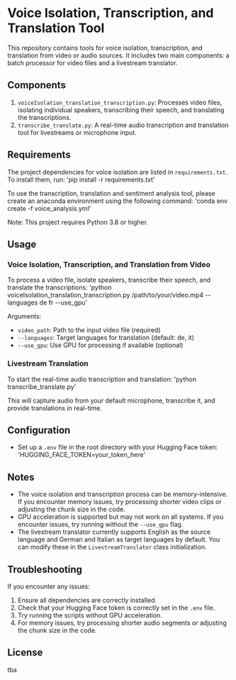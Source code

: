 # Voice Isolation, Transcription, and Translation Tool

This repository contains tools for voice isolation, transcription, and translation from video or audio sources. It includes two main components: a batch processor for video files and a livestream translator.

## Components

1. `voiceIsolation_translation_transcription.py`: Processes video files, isolating individual speakers, transcribing their speech, and translating the transcriptions.
2. `transcribe_translate.py`: A real-time audio transcription and translation tool for livestreams or microphone input.

## Requirements

The project dependencies for voice isolation are listed in `requirements.txt`. To install them, run: 'pip install -r requirements.txt'

To use the transcription, translation and sentiment analysis tool, please create an anaconda environment using the following command: 'conda env create -f voice_analysis.yml'


Note: This project requires Python 3.8 or higher.

## Usage

### Voice Isolation, Transcription, and Translation from Video

To process a video file, isolate speakers, transcribe their speech, and translate the transcriptions: 'python voiceIsolation_translation_transcription.py /path/to/your/video.mp4 --languages de fr --use_gpu'

Arguments:
- `video_path`: Path to the input video file (required)
- `--languages`: Target languages for translation (default: de, it)
- `--use_gpu`: Use GPU for processing if available (optional)

### Livestream Translation

To start the real-time audio transcription and translation: 'python transcribe_translate.py'

This will capture audio from your default microphone, transcribe it, and provide translations in real-time.

## Configuration

- Set up a `.env` file in the root directory with your Hugging Face token: 'HUGGING_FACE_TOKEN=your_token_here'

## Notes

- The voice isolation and transcription process can be memory-intensive. If you encounter memory issues, try processing shorter video clips or adjusting the chunk size in the code.
- GPU acceleration is supported but may not work on all systems. If you encounter issues, try running without the `--use_gpu` flag.
- The livestream translator currently supports English as the source language and German and Italian as target languages by default. You can modify these in the `LivestreamTranslator` class initialization.

## Troubleshooting

If you encounter any issues:
1. Ensure all dependencies are correctly installed.
2. Check that your Hugging Face token is correctly set in the `.env` file.
3. Try running the scripts without GPU acceleration.
4. For memory issues, try processing shorter audio segments or adjusting the chunk size in the code.

## License

tba
